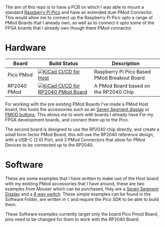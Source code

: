 The aim of this repo is to have a PCB on which I was able to mount a standard
[Raspberry Pi Pico](https://www.raspberrypi.org/products/raspberry-pi-pico/)
and have an extended duel PMod Connector. This would allow me to connect up
the Raspberry Pi Pico upto a range of PMod Boards that I already own, as well
as to connect it upto some of the FPGA boards that I already own though there
PMod connector.

# Hardware

| Board | Build Status | Description |
| --- | --- | --- |
| Pico PMod | [![KiCad CI/CD for Host](https://github.com/jjhorton/Pico_Pmod/actions/workflows/Pico_Pmod_kicad.yml/badge.svg)](https://github.com/jjhorton/Pico_Pmod/actions/workflows/Pico_Pmod_kicad.yml) | Raspberry Pi Pico Based PMod Breakout Board |
| RP2040 PMod | [![KiCad CI/CD for RP2040 PMod Board](https://github.com/jjhorton/Pico_Pmod/actions/workflows/RP2040_PMod_kicad.yml/badge.svg)](https://github.com/jjhorton/Pico_Pmod/actions/workflows/RP2040_PMod_kicad.yml) | A PMod Board based on the RP2040 Chip |

For working with the pre existing PMod Boards I've made a PMod Host board,
this hosts the accessories such as an [Seven Segment display]() or
[PMOD buttons](). This allows me to work with boards I already have For
my FPGA development boards, and connect them up to the Pico.

The second board is designed to use the RP2040 chip directly, and create a small form factor PMod Board, this will use the RP2040 reference design, with a USB-C (2.0) Port, and 3 PMod Connectors that allow for PMod Devices to be connected up to the RP2040.

# Software

These are some examples that I have written to make use of the Host board with
my existing PMod accessories that I have around, these are two examples from Mouser which can be purchased, they are a [Seven Segment Display]() and a [8 way switch](). These simple examples can be found in the Software Folder, are written in `C` and require the Pico SDK to be able to build them.

These Software examples currently target only the board Pico Pmod Board, pins need to be changed for them to work with the RP2040 Board. 
